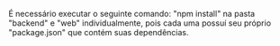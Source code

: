 É necessário executar o seguinte comando: "npm install" na pasta "backend" e "web" individualmente,
pois cada uma possuí seu próprio "package.json" que contém suas dependências.